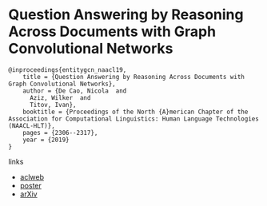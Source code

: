 # Question Answering by Reasoning Across Documents with Graph Convolutional Networks

```
@inproceedings{entitygcn_naacl19,
    title = {Question Answering by Reasoning Across Documents with Graph Convolutional Networks},
    author = {De Cao, Nicola  and
      Aziz, Wilker  and
      Titov, Ivan},
    booktitle = {Proceedings of the North {A}merican Chapter of the Association for Computational Linguistics: Human Language Technologies (NAACL-HLT)},
    pages = {2306--2317},
    year = {2019}
}
```

links
- [aclweb](https://www.aclweb.org/anthology/papers/N/N19/N19-1240/)
- [poster](https://nicola-decao.github.io/assets/pdf/NAACL_poster.pdf)
- [arXiv](https://arxiv.org/abs/1808.09920)
